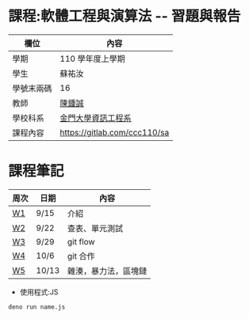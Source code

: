 # 課程:軟體工程與演算法 -- 習題與報告

欄位 | 內容
-----|--------
學期 | 110 學年度上學期
學生 |  蘇祐汝
學號末兩碼 | 16
教師 | [陳鍾誠](https://www.nqu.edu.tw/educsie/index.php?act=blog&code=list&ids=4)
學校科系 | [金門大學資訊工程系](https://www.nqu.edu.tw/educsie/index.php)
課程內容 | https://gitlab.com/ccc110/sa


# 課程筆記
| 周次 | 日期 |內容|
|--|--|--|
|[W1](https://github.com/ukarara/sa110a/blob/master/W1.md)| 9/15 |介紹
|[W2](https://github.com/ukarara/sa110a/blob/master/W2.md)| 9/22 |查表、單元測試
|[W3](https://github.com/ukarara/sa110a/blob/master/W3.md)| 9/29 |git flow
|[W4](https://github.com/ukarara/sa110a/blob/master/W4.md)| 10/6 |git 合作
|[W5](https://github.com/ukarara/sa110a/blob/master/W5.md)| 10/13 |雜湊，暴力法，區塊鏈


* 使用程式:JS
```
deno run name.js
```
